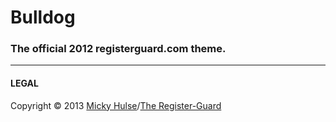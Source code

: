 # Bulldog

### The official 2012 registerguard.com theme.

---

#### LEGAL

Copyright © 2013 [Micky Hulse](http://hulse.me)/[The Register-Guard](http://www.registerguard.com)